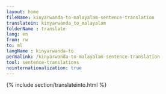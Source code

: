 ```yaml
---
layout: home
fileName: kinyarwanda-to-malayalam-sentence-translation
translatein: kinyarwanda_to_malayalam
folderName : translate
lang: en
from: rw
to: ml
langName : kinyarwanda-to
permalink: /kinyarwanda-to-malayalam-sentence-translation
tool: sentence-translations
nointernationalization: true
---
```

{% include section/translateinto.html %}
